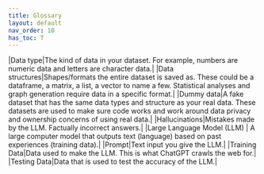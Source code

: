 ```yaml
---
title: Glossary
layout: default
nav_order: 10
has_toc: T
---
```

|Data type|The kind of data in your dataset. For example, numbers are numeric data and letters are character data.|
|Data structures|Shapes/formats the entire dataset is saved as. These could be a dataframe, a matrix, a list, a vector to name a few. Statistical analyses and graph generation require data in a specific format.|
|Dummy data|A fake dataset that has the same data types and structure as your real data. These datasets are used to make sure code works and work around data privacy and ownership concerns of using real data.|
|Hallucinations|Mistakes made by the LLM. Factually incorrect answers.|
|Large Language Model (LLM) | A large computer model that outputs text (language) based on past experiences (training data).|
|Prompt|Text input you give the LLM.|
|Training Data|Data used to make the LLM. This is what ChatGPT crawls the web for.|
|Testing Data|Data that is used to test the accuracy of the LLM.|
